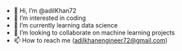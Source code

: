 - 👋 Hi, I’m @adilKhan72
- 👀 I’m interested in coding
- 🌱 I’m currently learning data science
- 💞️ I’m looking to collaborate on machine learning projects 
- 📫 How to reach me (adilkhanengineer72@gmail.com)

<!---
adilKhan72/adilKhan72 is a ✨ special ✨ repository because its `README.md` (this file) appears on your GitHub profile.
You can click the Preview link to take a look at your changes.
--->
